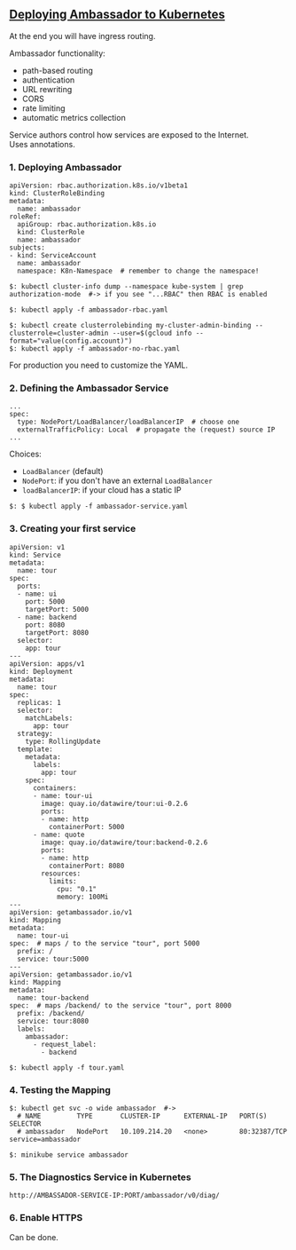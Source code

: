## [Deploying Ambassador to Kubernetes](https://www.getambassador.io/user-guide/getting-started)

At the end you will have ingress routing.  

Ambassador functionality:
* path-based routing
* authentication
* URL rewriting
* CORS
* rate limiting
* automatic metrics collection

Service authors control how services are exposed to the Internet.  
Uses annotations.  

### 1. Deploying Ambassador

```
apiVersion: rbac.authorization.k8s.io/v1beta1
kind: ClusterRoleBinding
metadata:
  name: ambassador
roleRef:
  apiGroup: rbac.authorization.k8s.io
  kind: ClusterRole
  name: ambassador
subjects:
- kind: ServiceAccount
  name: ambassador
  namespace: K8n-Namespace  # remember to change the namespace!
```

```
$: kubectl cluster-info dump --namespace kube-system | grep authorization-mode  #-> if you see "...RBAC" then RBAC is enabled

$: kubectl apply -f ambassador-rbac.yaml

$: kubectl create clusterrolebinding my-cluster-admin-binding --clusterrole=cluster-admin --user=$(gcloud info --format="value(config.account)")
$: kubectl apply -f ambassador-no-rbac.yaml
```

For production you need to customize the YAML.  

### 2. Defining the Ambassador Service

```
...
spec:
  type: NodePort/LoadBalancer/loadBalancerIP  # choose one
  externalTrafficPolicy: Local  # propagate the (request) source IP
...
```

Choices:
* `LoadBalancer` (default)
* `NodePort`: if you don't have an external `LoadBalancer`
* `loadBalancerIP`: if your cloud has a static IP

```
$: $ kubectl apply -f ambassador-service.yaml
```

### 3. Creating your first service

```
apiVersion: v1
kind: Service
metadata:
  name: tour
spec:
  ports:
  - name: ui
    port: 5000
    targetPort: 5000
  - name: backend
    port: 8080
    targetPort: 8080
  selector:
    app: tour
---
apiVersion: apps/v1
kind: Deployment
metadata:
  name: tour
spec:
  replicas: 1
  selector:
    matchLabels:
      app: tour
  strategy:
    type: RollingUpdate
  template:
    metadata:
      labels:
        app: tour
    spec:
      containers:
      - name: tour-ui
        image: quay.io/datawire/tour:ui-0.2.6
        ports:
        - name: http
          containerPort: 5000
      - name: quote
        image: quay.io/datawire/tour:backend-0.2.6
        ports:
        - name: http
          containerPort: 8080
        resources:
          limits:
            cpu: "0.1"
            memory: 100Mi
---
apiVersion: getambassador.io/v1
kind: Mapping
metadata:
  name: tour-ui
spec:  # maps / to the service "tour", port 5000
  prefix: /
  service: tour:5000
---
apiVersion: getambassador.io/v1
kind: Mapping
metadata:
  name: tour-backend
spec:  # maps /backend/ to the service "tour", port 8000
  prefix: /backend/
  service: tour:8080
  labels:
    ambassador:
      - request_label:
        - backend
```

```
$: kubectl apply -f tour.yaml
```

### 4. Testing the Mapping

```
$: kubectl get svc -o wide ambassador  #->
  # NAME         TYPE       CLUSTER-IP      EXTERNAL-IP   PORT(S)        SELECTOR
  # ambassador   NodePort   10.109.214.20   <none>        80:32387/TCP   service=ambassador
```

```
$: minikube service ambassador
```

### 5. The Diagnostics Service in Kubernetes

```
http://AMBASSADOR-SERVICE-IP:PORT/ambassador/v0/diag/
```

### 6. Enable HTTPS

Can be done.  
